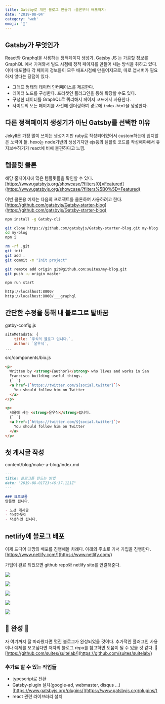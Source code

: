 ```yaml
---
title: Gatsby로 개인 블로그 만들기 -클론부터 배포까지-
date: '2019-08-04'
category: 'web'
emoji: '🌵'
---
```


## Gatsby가 무엇인가
React와 Graphql을 사용하는 정적페이지 생성기.
Gatsby JS 는 가공할 정보를 GraphQL 에서 가져와서 빌드 시점에 정적 페이지를 만들어 내는 방식을 취하고 있다.
이미 배포할때 각 페이지 정보들이 모두 배포시점에 만들어지므로, 따로 앱서버가 필요하지 않다는 장점이 있다.

- 그래프 형태의 데이터 인터페이스를 제공한다.
- 데이터 노드를 구성한다. 프리셋인 플러그인을 통해 확장할 수도 있다.
- 구성한 데이터를 GraphQL로 쿼리해서 페이지 코드에서 사용한다.
- 사이트의 모든 페이지를 사전에 렌더링하여 경로에 `index.html`을 생성한다.

## 다른 정적페이지 생성기가 아닌 Gatsby를 선택한 이유
Jekyll은 가장 많이 쓰이는 생성기지만 ruby로 작성되어있어서 custom하는데 쉽지않은 노력이 듦.
hexo는 node기반의 생성기지만 ejs등의 템플릿 코드를 작성해야해서 유지보수하기가 react에 비해 불편하다고 느낌.

## 템플릿 클론

해당 홈페이지에 많은 템플릿들을 확인할 수 있다.  
[https://www.gatsbyjs.org/showcase/?filters[0]=Featured](https://www.gatsbyjs.org/showcase/?filters%5B0%5D=Featured)

이번 클론용 예제는 다음의 프로젝트를 클론하여 사용하려고 한다.
[https://github.com/gatsbyjs/Gatsby-starter-blog](https://github.com/gatsbyjs/Gatsby-starter-blog)

```bash
npm install -g Gatsby-cli

git clone https://github.com/gatsbyjs/Gatsby-starter-blog.git my-blog
cd my-blog
npm i

rm -rf .git
git init
git add .
git commit -m "Init project"
``` 
```bash
git remote add origin git@github.com:suites/my-blog.git
git push -u origin master

npm run start

http://localhost:8000/
http://localhost:8000/___graphql
```
## 간단한 수정을 통해 내 블로그로 탈바꿈

gatby-config.js
```js
siteMetadata: {
    title: `우식의 블로그 입니다.`,
    author: `윤우식`,
...
```

src/components/bio.js
```html
<p>
  Written by <strong>{author}</strong> who lives and works in San
  Francisco building useful things.
  {` `}
  <a href={`https://twitter.com/${social.twitter}`}>
    You should follow him on Twitter
  </a>
</p>

<p>
  서울에 사는 <strong>윤우식</strong>입니다.
  {` `}
  <a href={`https://twitter.com/${social.twitter}`}>
    You should follow him on Twitter
  </a>
</p>
```
## 첫 게시글 작성

content/blog/make-a-blog/index.md
```md
---
title: 블로그를 만드는 방법
date: "2019-08-01T23:46:37.121Z"
---

### 요로코롬
만들면 됩니다.

- 노션 게시글
- 작성하듯이
- 작성하면 됩니다.
```

## netlify에 블로그 배포
이제 드디어 대망의 배포를 진행해볼 차례다. 아래의 주소로 가서 가입을 진행한다.
[https://www.netlify.com/](https://www.netlify.com/)

가입이 완료 되었으면 github repo와 netlify site를 연결해준다.

![](Untitled-a4df56b4-5d94-48e7-81c8-2a77364f8d02.png)

![](Untitled-cb9a6755-a6f5-46eb-b039-174d881d1710.png)

![](Untitled-d171c36f-59ec-42e0-aa43-1d98a06ffb40.png)

![](Untitled-0d8fdbf5-8f50-426e-a1ef-b6ce28507276.png)

![](Untitled-d8226f51-eaab-4cd0-ace1-fae9709ee3ed.png)

## 🐣 완성 🐣
자 여기까지 잘 따라왔다면 멋진 블로그가 완성되었을 것이다.
추가적인 플러그인 사용이나 예제를 보고싶다면 저자의 블로그 repo를 참고하면 도움이 될 수 있을 것 같다. 🤠
[https://github.com/suites/suitelab/](https://github.com/suites/suitelab/)

### 추가로 할 수 있는 작업들
- typescript로 전환
- Gatsby-plugin 설치(google-ad, webmaster, disqus ...) [https://www.gatsbyjs.org/plugins/](https://www.gatsbyjs.org/plugins/)
- react 관련 라이브러리 설치
